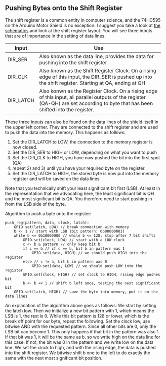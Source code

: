 ## Pushing Bytes onto the Shift Register

The shift register is a common entity in computer science, and the 74HC595 on 
the Arduino Motor Shield is no exception. I suggest you take a look at [the schematics](https://github.com/JelteDirks/motor-shield-control/blob/aab81d02e55ea8caf1bc7d661d84cc2a877116a5/arduino%20motor%20shield%20schematic.jpeg)
and look at the shift register layout. You will see three inputs that are of
importance in the setting of data lines:

| Input     | Use                                                                                                                                                                               |
|-----------|-----------------------------------------------------------------------------------------------------------------------------------------------------------------------------------|
| DIR_SER   | Also known as the data line, provides the data for pushing into the shift register                                                                                                |
| DIR_CLK   | Also known as the Shift Register Clock. On a rising edge of this input, the DIR_SER is pushed up into the shift register. Starting at QA, ending at QH                            |
| DIR_LATCH | Also konwn as the Register Clock. On a rising edge of this input, all parallel outputs of the register (QA-QH) are set according to byte that has been shifted into the register. |

These three inputs can also be found on the data lines of the shield itself in
the upper left corner. They are connected to the shift register and are used
to push the data into the memory. This happens as follows:

1) Set the DIR_LATCH to LOW, the connection to the memory register is now closed.
2) Set the DIR_SER to HIGH or LOW, depending on what you want to push
3) Set the DIR_CLK to HIGH, you have now pushed the bit into the first spot (QA)
4) repeat 2) and 3) until you have your required byte on the register.
5) Set the DIR_LATCH to HIGH, the stored byte is now put into the memory register
   and will be saved on the data lines

Note that you technically shift your least significant bit first (LSB). At least
in the representation that we advocating here, the least significant bit is
QH and the most significant bit is QA. You therefore need to start pushing in
from the LSB side of the byte.


Algorithm to push a byte onto the register:

```
push_reg(pattern, data, clock, latch):
    GPIO.set(latch, LOW) // break connection with memory
    b <- 1 // start with LSB (bit pattern: 0b00000001)
    while b <= 0b10000000 // while b <= 128, stop after 7 bit shifts
        GPIO.set(clock, LOW) // start with a LOW clock
        c <- b & pattern // only keep bit b 
        if c == b // if c == b, bit b in pattern was 1 
            GPIO.set(data, HIGH) // we should push HIGH into the register
        else // c != b, bit b in pattern was 0
            GPIO.set(data, LOW) // we should push LOW into the register
        GPIO.set(clock, HIGH) // set clock to HIGH, rising edge pushes bit
        b <- b << 1 // shift b left once, testing the next significant bit
    GPIO.set(latch, HIGH) // save the byte into memory, put it on the data lines
```

An explanation of the algorithm above goes as follows:
We start by setting the latch low. Then we initialize a new bit pattern
with 1, which means the LSB is 1, the rest is 0. While this bit pattern is 128
or lower, which is the break off point for our byte, repeat the following. Set
the clock low, use bitwise AND with the requested pattern. Since all other bits
are 0, only the LSB bit can become 1. This only happens if that bit in the
pattern was also 1. If that bit was 1, it will be the same as b, so we write
high on the data line for this case. If not, the bit was 0 in the pattern and
we write low on the data line. We set the clock to high, and with the rising
edge, the data is pushed into the shift register. We bitwise shift b one to the
left to do exactly the same with the next most significant bit position.
